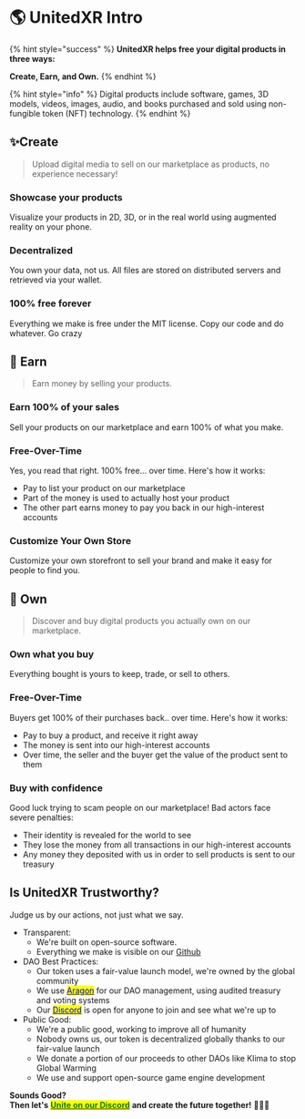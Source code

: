 # 🌎 UnitedXR Intro

{% hint style="success" %}
**UnitedXR helps free your digital products in three ways:**

**Create, Earn, and Own.**
{% endhint %}

{% hint style="info" %}
Digital products include software, games, 3D models, videos, images, audio, and books purchased and sold using non-fungible token (NFT) technology.
{% endhint %}

## ✨Create

> Upload digital media to sell on our marketplace as products, no experience necessary!

### Showcase your products

Visualize your products in 2D, 3D, or in the real world using augmented reality on your phone.

### Decentralized

You own your data, not us. All files are stored on distributed servers and retrieved via your wallet.

### 100% free forever

Everything we make is free under the MIT license. Copy our code and do whatever. Go crazy

## 💸 Earn

> Earn money by selling your products.

### Earn 100% of your sales

Sell your products on our marketplace and earn 100% of what you make.

### Free-Over-Time

Yes, you read that right. 100% free... over time. Here's how it works:

* Pay to list your product on our marketplace
* Part of the money is used to actually host your product
* The other part earns money to pay you back in our high-interest accounts

### Customize Your Own Store

Customize your own storefront to sell your brand and make it easy for people to find you.

## 🛒 Own

> Discover and buy digital products you actually own on our marketplace.

### Own what you buy

Everything bought is yours to keep, trade, or sell to others.

### Free-Over-Time

Buyers get 100% of their purchases back.. over time. Here's how it works:

* Pay to buy a product, and receive it right away
* The money is sent into our high-interest accounts
* Over time, the seller and the buyer get the value of the product sent to them

### Buy with confidence

Good luck trying to scam people on our marketplace! Bad actors face severe penalties:

* Their identity is revealed for the world to see
* They lose the money from all transactions in our high-interest accounts
* Any money they deposited with us in order to sell products is sent to our treasury

## Is UnitedXR Trustworthy?

Judge us by our actions, not just what we say.

* Transparent:
  * We're built on open-source software.&#x20;
  * Everything we make is visible on our [Github](https://github.com/UnitedXR)
* DAO Best Practices:
  * Our token uses a fair-value launch model, we're owned by the global community
  * We use [<mark style="color:blue;">Aragon</mark>](https://govern.aragon.org/#/daos/unitedxr/actions) for our DAO management, using audited treasury and voting systems
  * Our [<mark style="color:blue;">Discord</mark>](https://discord.com/invite/fV2SjJzEUr) is open for anyone to join and see what we're up to
* Public Good:
  * We're a public good, working to improve all of humanity
  * Nobody owns us, our token is decentralized globally thanks to our fair-value launch
  * We donate a portion of our proceeds to other DAOs like Klima to stop Global Warming
  * We use and support open-source game engine development

**Sounds Good?**\
**Then let's** [<mark style="color:green;">**Unite on our Discord**</mark>](https://discord.com/invite/fV2SjJzEUr) **and create the future together!** 🦍🦄🦊

##
